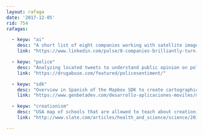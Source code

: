 ```yaml
---
layout: rafaga
date: '2017-12-05'
rid: 754
rafagas:

  - keyw: "ai"
    desc: "A short list of eight companies working with satellite imagery and artificial intelligence"
    link: "https://www.linkedin.com/pulse/8-companies-brilliantly-turn-satellite-imagery-tiana-warner/"

  - keyw: "police"
    desc: "Analyzing located tweets to understand public opinion on police per state on the USA"
    link: "https://drugabuse.com/featured/policesentiment/"

  - keyw: "sdk"
    desc: "Overview in Spanish of the Mapbox SDK to create cartographic visualization on mobile devices"
    link: "https://www.genbetadev.com/desarrollo-aplicaciones-moviles/mapbox-el-sdk-de-mapas-abierto"

  - keyw: "creationism"
    desc: "USA map of schools that are allowed to teach about creationism"
    link: "http://www.slate.com/articles/health_and_science/science/2014/01/creationism_in_public_schools_mapped_where_tax_money_supports_alternatives.html"

---
```

